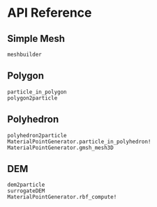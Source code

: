 # API Reference

## Simple Mesh
```@docs
meshbuilder
```

## Polygon
```@docs
particle_in_polygon
polygon2particle
```

## Polyhedron
```@docs
polyhedron2particle
MaterialPointGenerator.particle_in_polyhedron!
MaterialPointGenerator.gmsh_mesh3D
```

## DEM
```@docs
dem2particle
surrogateDEM
MaterialPointGenerator.rbf_compute!
```